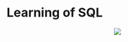 # Learning of SQL

<p align="center">
  <img src="https://img.shields.io/badge/MySQL-00000F?style=for-the-badge&logo=mysql&logoColor=white">
</p>

